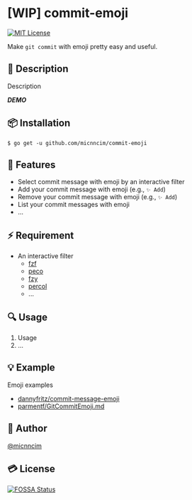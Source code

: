 # [WIP] commit-emoji
[![MIT License](http://img.shields.io/badge/license-MIT-blue.svg?style=flat)](LICENSE)

Make `git commit` with emoji pretty easy and useful.

## :memo: Description

Description

***DEMO***

## :package: Installation

```
$ go get -u github.com/micnncim/commit-emoji
```

## :rocket: Features

- Select commit message with emoji by an interactive filter
- Add your commit message with emoji (e.g., `✨ Add`)
- Remove your commit message with emoji (e.g., `✨ Add`)
- List your commit messages with emoji
- ...

## :zap: Requirement

- An interactive filter
  - [fzf](https://github.com/junegunn/fzf)
  - [peco](https://github.com/peco/peco)
  - [fzy](https://github.com/jhawthorn/fzy)
  - [percol](https://github.com/mooz/percol)
  - ...

## :mag: Usage

1. Usage
1. ...

## :bulb: Example

Emoji examples

- [dannyfritz/commit-message-emoji](https://github.com/dannyfritz/commit-message-emoji)
- [parmentf/GitCommitEmoji.md](https://gist.github.com/parmentf/035de27d6ed1dce0b36a)

## :bust_in_silhouette: Author

[@micnncim](https://twitter.com/micnncim)

## :credit_card: License

[![FOSSA Status](https://app.fossa.io/api/projects/git%2Bgithub.com%2Fmicnncim%2Fcommit-emoji.svg?type=large)](https://app.fossa.io/projects/git%2Bgithub.com%2Fmicnncim%2Fcommit-emoji?ref=badge_large)
